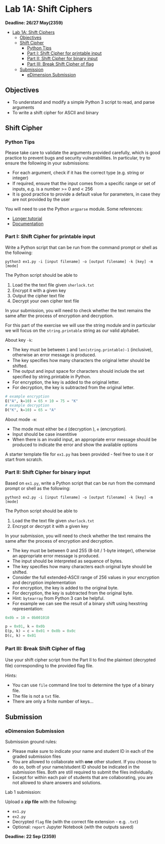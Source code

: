 # Lab 1A: Shift Ciphers

**Deadline: 26/27 May(2359)**

- [Lab 1A: Shift Ciphers](#lab-1a-shift-ciphers)
  - [Objectives](#objectives)
  - [Shift Cipher](#shift-cipher)
    - [Python Tips](#python-tips)
    - [Part I: Shift Cipher for printable input](#part-i-shift-cipher-for-printable-input)
    - [Part II: Shift Cipher for binary input](#part-ii-shift-cipher-for-binary-input)
    - [Part III: Break Shift Cipher of ﬂag](#part-iii-break-shift-cipher-of-ﬂag)
  - [Submission](#submission)
    - [eDimension Submission](#edimension-submission)

## Objectives

* To understand and modify a simple Python 3 script to read, and parse arguments
* To write a shift cipher for ASCII and binary

## Shift Cipher

### Python Tips

Please take care to validate the arguments provided carefully, which is good practice to prevent bugs and security vulnerabilities. In particular, try to ensure the following in your submissions:

* For each argument, check if it has the correct type (e.g. string or integer)
* If required, ensure that the input comes from a speciﬁc range or set of inputs, e.g. is a number >= 0 and < 256
* It is good practice to provide a default value for parameters, in case they are not provided by the user

You will need to use the Python `argparse` module. Some references:

* [Longer tutorial](https://docs.python.org/3/howto/argparse.html)
* [Documentation](https://docs.python.org/3/library/argparse.html)

### Part I: Shift Cipher for printable input

Write a Python script that can be run from the command prompt or shell as the following:

```shell
python3 ex1.py -i [input filename] -o [output filename] -k [key] -m [mode]
```

The Python script should be able to

1. Load the the text ﬁle given `sherlock.txt`
2. Encrypt it with a given key
3. Output the cipher text file
4. Decrypt your own cipher text file

In your submission, you will need to check whether the text remains the same after the process of encryption and decryption. 

For this part of the exercise we will use the string module and in particular we will focus on the `string.printable` string as our valid alphabet.

About key `-k`:

* The key must be between `1` and `len(string.printable)-1` (inclusive), otherwise an error message is produced.
* The key speciﬁes how many characters the original letter should be shifted.
* The output and input space for characters should include the set speciﬁed by string.printable in Python.
* For encryption, the key is added to the original letter. 
* For decryption, the key is subtracted from the original letter. 

```python
# example encryption
E("A", k=10) = 65 + 10 = 75 = "K"
# example decryption
D("K", k=10) = 65 = "A"
```

About mode `-m`:

* The mode must either be `d` (decryption ), `e` (encryption). 
* Input should be case insentitive
* When there is an invalid input, an appropriate error message should be produced to indicate the error and show the available options

A starter template file for `ex1.py` has been provided - feel free to use it or start from scratch.

### Part II: Shift Cipher for binary input

Based on `ex1.py`, write a Python script that can be run from the command prompt or shell as the following:

```shell
python3 ex2.py -i [input filename] -o [output filename] -k [key] -m [mode]
```

The Python script should be able to

1. Load the the text ﬁle given `sherlock.txt`
2. Encrypt or decrypt it with a given key

In your submission, you will need to check whether the text remains the same after the process of encryption and decryption. 

* The key must be between 0 and 255 (8-bit / 1-byte integer), otherwise an appropriate error message is produced.
* The input should be interpreted as sequence of bytes.
* The key speciﬁes how many characters each original byte should be shifted.
* Consider the full extended-ASCII range of 256 values in your encryption and decryption implementation
* For encryption, the key is added to the original byte.
* For decryption, the key is subtracted from the original byte.
* Hint: `bytearray` from Python 3 can be helpful.
* For example we can see the result of a binary shift using hexstring representation:

```python
0x0b = 10 = 0b001010

p = 0x01, k = 0x0b
E(p, k) = c = 0x01 + 0x0b = 0x0c
D(c, k) = 0x01
```

### Part III: Break Shift Cipher of ﬂag

Use your shift cipher script from the Part II to ﬁnd the plaintext (decrypted file) corresponding to the provided flag ﬁle.

Hints:

* You can use `file` command line tool to determine the type of a binary ﬁle. 
* The file is not a `txt` file.
* There are only a finite number of keys...

## Submission

### eDimension Submission

Submission ground rules:

* Please make sure to indicate your name and student ID in each of the graded submission files
* You are allowed to collaborate with **one** other student. If you choose to do so, both of your name/student ID should be indicated in the submission files. Both are still required to submit the files individually. 
* Except for within each pair of students that are collaborating, you are not allowed to share answers and solutions.

Lab 1 submission:

Upload a **zip file** with the following:

* `ex1.py`
* `ex2.py`
* Decrypted `flag` file (with the correct file extension - e.g. `.txt`)
* Optional: `report` Jupyter Notebook (with the outputs saved)

**Deadline: 22 Sep (2359)**
